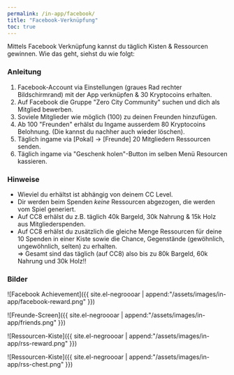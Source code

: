 ```yaml
---
permalink: /in-app/facebook/
title: "Facebook-Verknüpfung"
toc: true
---
```


Mittels Facebook Verknüpfung kannst du täglich Kisten & Ressourcen gewinnen. Wie das geht, siehst du wie folgt:

### Anleitung

1. Facebook-Account via Einstellungen (graues Rad rechter Bildschirmrand) mit der App verknüpfen & 30 Kryptocoins erhalten.
2. Auf Facebook die Gruppe "Zero City Community" suchen und dich als Mitglied bewerben.
3. Soviele Mitglieder wie möglich (100) zu deinen Freunden hinzufügen.
4. Ab 100 "Freunden" erhälst du Ingame ausserdem 80 Kryptocoins Belohnung. (Die kannst du nachher auch wieder löschen).
5. Täglich ingame via [Pokal] -> [Freunde] 20 Mitgliedern Ressourcen senden.
6. Täglich ingame via "Geschenk holen"-Button im selben Menü Resourcen kassieren.


### Hinweise
* Wieviel du erhältst ist abhängig von deinem CC Level.
* Dir werden beim Spenden *keine* Ressourcen abgezogen, die werden vom Spiel generiert.
* Auf CC8 erhälst du z.B. täglich 40k Bargeld, 30k Nahrung & 15k Holz aus Mitgliederspenden.
* Auf CC8 erhälst du zusätzlich die gleiche Menge Ressourcen für deine 10 Spenden in einer Kiste sowie die Chance, Gegenstände (gewöhnlich, ungewöhnlich, selten) zu erhalten.  
=> Gesamt sind das täglich (auf CC8) also bis zu 80k Bargeld, 60k Nahrung und 30k Holz!!

### Bilder

![Facebook Achievement]({{ site.el-negroooar | append:"/assets/images/in-app/facebook-reward.png" }})  

![Freunde-Screen]({{ site.el-negroooar | append:"/assets/images/in-app/friends.png" }})  

![Ressourcen-Kiste]({{ site.el-negroooar | append:"/assets/images/in-app/rss-reward.png" }})  

![Ressourcen-Kiste]({{ site.el-negroooar | append:"/assets/images/in-app/rss-chest.png" }})
